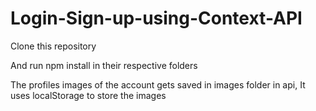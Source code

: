 # Login-Sign-up-using-Context-API

Clone this repository

And run npm install in their respective folders

The profiles images of the account gets saved in images folder in api, It uses localStorage to store the images
